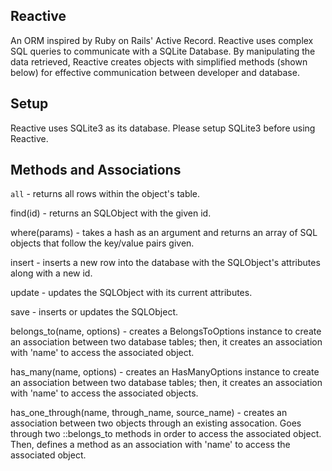 ## Reactive
An ORM inspired by Ruby on Rails' Active Record. Reactive uses complex SQL queries to communicate with a SQLite Database. By manipulating the data retrieved, Reactive creates objects with simplified methods (shown below) for effective communication between developer and database.

## Setup 
Reactive uses SQLite3 as its database. Please setup SQLite3 before using Reactive.

## Methods and Associations

```all``` - returns all rows within the object's table.

find(id) - returns an SQLObject with the given id.

where(params) - takes a hash as an argument and returns an array of SQL objects that follow the key/value pairs given.

insert - inserts a new row into the database with the SQLObject's attributes along with a new id.

update - updates the SQLObject with its current attributes.

save - inserts or updates the SQLObject.

belongs_to(name, options) - creates a BelongsToOptions instance to create an association between two database tables; then, it creates an association with 'name' to access the associated object.

has_many(name, options) - creates an HasManyOptions instance to create an association between two database tables; then, it creates an association with 'name' to access the associated objects.

has_one_through(name, through_name, source_name) - creates an association between two objects through an existing assocation. Goes through two ::belongs_to methods in order to access the associated object. Then, defines a method as an association with 'name' to access the associated object.
